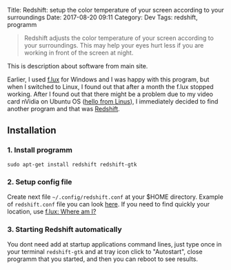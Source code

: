 Title: Redshift: setup the color temperature of your screen according to your surroundings
Date: 2017-08-20 09:11
Category: Dev
Tags: redshift, programm

> Redshift adjusts the color temperature of your screen according to your surroundings. This may help your eyes hurt less if you are working in front of the screen at night.

This is description about software from main site. 

Earlier, I used [f.lux](https://justgetflux.com/) for Windows and I was happy with this program, but when I switched to Linux, I found out that after a month the f.lux stopped working. After I found out that there might be a problem due to my video card nVidia on Ubuntu OS ([hello from Linus](https://www.youtube.com/watch?v=_36yNWw_07g)), I immediately decided to find another program and that was [Redshift](http://jonls.dk/redshift/).

## Installation
### 1. Install programm
```
sudo apt-get install redshift redshift-gtk
```
### 2. Setup config file
Create next file `~/.config/redshift.conf` at your $HOME directory.
Example of `redshift.conf` file you can look [here](https://github.com/jonls/redshift/blob/master/redshift.conf.sample).
If you need to find quickly your location, use [f.lux: Where am I?](https://justgetflux.com/map.html)

### 3. Starting Redshift automatically
You dont need add at startup applications command lines, just type once in your terminal `redshift-gtk` and at tray icon click to "Autostart", close programm that you started, and then you can reboot to see results.